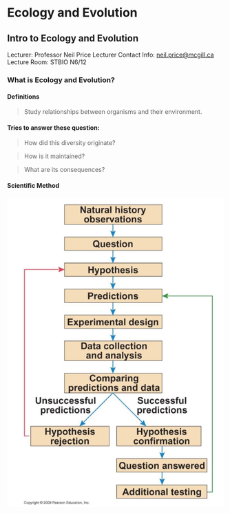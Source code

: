 # Ecology and Evolution

## Intro to Ecology and Evolution

Lecturer: Professor Neil Price
Lecturer Contact Info: neil.price@mcgill.ca
Lecture Room: STBIO N6/12

### What is Ecology and Evolution?
#### Definitions

> Study relationships between organisms and their environment.

#### Tries to answer these question:

> How did this diversity originate?

> How is it maintained?

> What are its consequences?

#### Scientific Method

![alt text](lecture_1_data/scientific_method.png "Logo Title Text 1")

